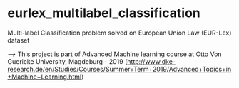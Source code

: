 # eurlex_multilabel_classification
Multi-label Classification problem solved on European Union Law (EUR-Lex) dataset

--> This project is part of Advanced Machine learning course at Otto Von Guericke University, Magdeburg - 2019 
(http://www.dke-research.de/en/Studies/Courses/Summer+Term+2019/Advanced+Topics+in+Machine+Learning.html)
